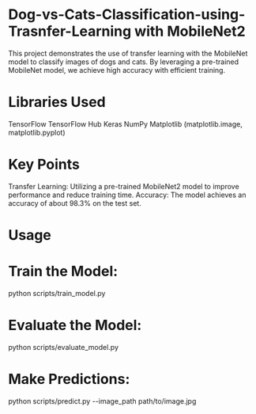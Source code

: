 # Dog-vs-Cats-Classification-using-Trasnfer-Learning with MobileNet2
This project demonstrates the use of transfer learning with the MobileNet model to classify images of dogs and cats. By leveraging a pre-trained MobileNet model, we achieve high accuracy with efficient training.

# Libraries Used
TensorFlow
TensorFlow Hub
Keras
NumPy
Matplotlib (matplotlib.image, matplotlib.pyplot)
# Key Points
Transfer Learning: Utilizing a pre-trained MobileNet2 model to improve performance and reduce training time.
Accuracy: The model achieves an accuracy of about 98.3% on the test set.
# Usage
# Train the Model:
python scripts/train_model.py
# Evaluate the Model:
python scripts/evaluate_model.py
# Make Predictions:
python scripts/predict.py --image_path path/to/image.jpg

